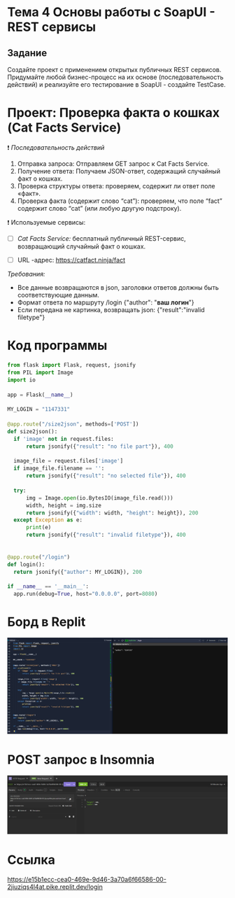# Тема 4 Основы работы с SoapUI - REST сервисы

## Задание 
Создайте проект с применением открытых публичных REST сервисов. Придумайте любой бизнес-процесс на их основе (последовательность действий) и реализуйте его тестирование в SoapUI - создайте TestCase.

# Проект: Проверка факта о кошках (Cat Facts Service)

:heavy_exclamation_mark: _Последовательность действий_

1. Отправка запроса: Отправляем GET запрос к Cat Facts Service.
2. Получение ответа: Получаем JSON-ответ, содержащий случайный факт о кошках.
3. Проверка структуры ответа: проверяем, содержит ли ответ поле «факт».
4. Проверка факта (содержит слово “cat”): проверяем, что поле “fact” содержит слово “cat” (или любую другую подстроку).

:heavy_exclamation_mark: Используемые сервисы:
- [ ] _Cat Facts Service:_ бесплатный публичный REST-сервис, возвращающий случайный факт о кошках.
- [ ] URL -адрес: https://catfact.ninja/fact


_Требования:_ 

+ Все данные возвращаются в json, заголовки ответов должны быть соответствующие данным.
+ Формат ответа по маршруту /login {"author": "__ваш логин__"}
+ Если передана не картинка, возвращать json: {"result":"invalid filetype"}

# Код программы
  ```python
from flask import Flask, request, jsonify
from PIL import Image
import io

app = Flask(__name__)

MY_LOGIN = "1147331" 

@app.route("/size2json", methods=['POST'])
def size2json():
    if 'image' not in request.files:
        return jsonify({"result": "no file part"}), 400

    image_file = request.files['image']
    if image_file.filename == '':
        return jsonify({"result": "no selected file"}), 400

    try:
        img = Image.open(io.BytesIO(image_file.read()))
        width, height = img.size
        return jsonify({"width": width, "height": height}), 200
    except Exception as e:
        print(e)
        return jsonify({"result": "invalid filetype"}), 400


@app.route("/login")
def login():
    return jsonify({"author": MY_LOGIN}), 200

if __name__ == '__main__':
    app.run(debug=True, host="0.0.0.0", port=8080)
  ```
# Борд в Replit
![скриншот](https://github.com/BlohinaValeria/Computer-workshop-IVT/blob/main/LR%206/replit.png)

# POST запрос в Insomnia
![пост запрос](https://github.com/BlohinaValeria/Computer-workshop-IVT/blob/main/LR%206/test.png)
  
# Ссылка 
https://e15b1ecc-cea0-469e-9d46-3a70a6f66586-00-2jiuziqs4l4at.pike.replit.dev/login
